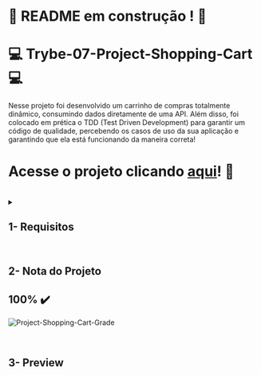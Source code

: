 # :construction: README em construção ! :construction:

# :computer: Trybe-07-Project-Shopping-Cart :computer:

Nesse projeto foi desenvolvido um carrinho de compras totalmente dinâmico, consumindo dados diretamente de uma API. Além disso, foi colocado em prética o TDD  (Test Driven Development) para garantir um código de qualidade, percebendo os casos de uso da sua aplicação e garantindo que ela está funcionando da maneira correta!

# Acesse o projeto clicando [aqui]()! :green_heart:

<br />

<details>
<summary>
  
## 1- Requisitos
  
</summary>
 
### 1. (TDD) Desenvolva testes de no mínimo 25% de cobertura total e 100% da função `fetchProducts`

<details>
  <summary>
    Implemente os testes necessários na função <code>fetchProducts</code>
  </summary> <br />

O arquivo para implementar o teste já está criado, se chama `fetchProducts.test.js` e se encontra dentro da pasta `tests`.

**O que você deve testar:**

- Teste se `fetchProducts` é uma função;

- Execute a função `fetchProducts` com o argumento `'computador'` e teste se `fetch` foi chamada;

- Teste se, ao chamar a função `fetchProducts` com o argumento `'computador'`, a função `fetch` utiliza o endpoint `'https://api.mercadolibre.com/sites/MLB/search?q=computador'`;

- Teste se o retorno da função `fetchProducts` com o argumento `'computador'` é uma estrutura de dados igual ao objeto `computadorSearch`, que já está importado no arquivo.

- Teste se, ao chamar a função `fetchProducts` sem argumento, retorna um erro com a mensagem: `'You must provide an url'`.

</details>

### 2. Crie uma listagem de produtos

<details>
  <summary>
    Utilize a função <code>fetchProducts</code> para criar uma listagem de produtos através da API do Mercado Livre.
  </summary> <br />

O arquivo da função `fetchProducts` já está criado e se encontra dentro da pasta `helpers` e já está sendo importado dentro do arquivo HTML.

A função `fetchProducts` deverá ser responsável por realizar a requisição e retornar os resultados da API.

Implemente a função `fetchProducts`;

- Utilize o _endpoint_ `https://api.mercadolibre.com/sites/MLB/search?q=$QUERY`, onde:

  - O valor de `$QUERY` representa o termo que será buscado na API, esse valor deve ser **obrigatoriamente** o termo `computador`;

  - O retorno de produtos se encontra no array `results`;

<details>
<summary>Clique aqui para ver o retorno da API</summary>

```json
{
  "site_id": "MLB",
  "country_default_time_zone": "GMT-03:00",
  "query": "computador",
  "paging": {...},
  "results": [
    {
      "id": "MLB2025368730",
      "site_id": "MLB",
      "title": "Computador Completo Fácil Intel Core I3 8gb Ssd 240gb ",
      "seller": {},
      "price": 1859.07,
      "prices": {},
      "sale_price": null,
      "currency_id": "BRL",
      "available_quantity": 100,
      "sold_quantity": 500,
      "buying_mode": "buy_it_now",
      "listing_type_id": "gold_pro",
      "stop_time": "2041-09-12T04:00:00.000Z",
      "condition": "new",
      "permalink": "https://produto.mercadolivre.com.br/MLB-2025368730-computador-completo-facil-intel-core-i3-8gb-ssd-240gb-_JM",
      "thumbnail": "http://http2.mlstatic.com/D_704139-MLB47542929423_092021-I.jpg",
      "thumbnail_id": "704139-MLB47542929423_092021",
      "accepts_mercadopago": true,
      "installments": {},
      "address": {},
      "shipping": {},
      "seller_address": {},
      "attributes": [],
      "differential_pricing": {},
      "original_price": 1999,
      "category_id": "MLB1649",
      "official_store_id": 3807,
      "domain_id": "MLB-DESKTOP_COMPUTERS",
      "catalog_product_id": null,
      "tags": [],
      "order_backend": 1,
      "use_thumbnail_id": true,
      "offer_score": null,
      "offer_share": null,
      "match_score": null,
      "winner_item_id": null,
      "melicoin": null,
      "discounts": null
    },
    // {...} restante da lista de produtos
  ],
  "sort": {...},
  "available_sorts": {...},
  "filters": {...},
  "available_filters": {...}
}
```
</details>

Para executar sua função `fetchProducts` basta chama-lá no seu arquivo `script.js`.

---

Com os dados em mãos, você deverá utilizar a função `createProductItemElement()` para criar os componentes _HTML_ referentes a cada um dos produtos retornados pela API:
> Essa função já está implementada no `script.js`
  - Adicione cada elemento retornado da função `createProductItemElement(product)` como filho do elemento `<section class="items">`.
**O que será testado:**

- O elemento com classe `.item` deve ser cada item da lista de produtos.

</details>

### 3. (TDD) Desenvolva testes de no mínimo 50% de cobertura total e 100% da função `fetchItem`

<details>
  <summary>
    Implemente os testes necessários na função <code>fetchItem</code>
  </summary> <br />

**O que você deve testar:**

- Teste se `fetchItem` é uma função;

- Execute a função `fetchItem` com o argumento do item "MLB1615760527" e teste se `fetch` foi chamada;

- Teste se, ao chamar a função `fetchItem` com o argumento do item "MLB1615760527", a função `fetch` utiliza o endpoint "https://api.mercadolibre.com/items/MLB1615760527";

- Teste se o retorno da função `fetchItem` com o argumento do item "MLB1615760527" é uma estrutura de dados igual ao objeto `item` que já está importado no arquivo.

- Teste se, ao chamar a função `fetchItem` sem argumento, retorna um erro com a mensagem: `'You must provide an url'`.

</details>

### 4. Adicione o produto ao carrinho de compras

<details>
  <summary>
    Implemente a função <code>fetchItem</code> para retornar dados de um produto e adicioná-lo ao carrinho.
  </summary> <br />

Cada produto na página _HTML_ possui um botão com o nome `Adicionar ao carrinho` e, ao clicar nesse botão, você deve realizar uma requisição que vai retornar todos os detalhes de um produto.

- Implemente a função `fetchItem` para fazer a requisição dos detalhes de apenas **um** produto;

- Utilize o _endpoint_ `https://api.mercadolibre.com/items/$ItemID`, onde `$ItemID` é o `id` do produto a ser buscado;

- Utilize a função `createCartItemElement()` para criar os componentes _HTML_ referentes a um item do carrinho;

- Adicione o elemento retornado da função `createCartItemElement(product)` como filho do elemento `<ol class="cart__items">`.

Por exemplo, se o `id` do produto for `MLB1341706310`, o retorno do _endpoint_ será algo no formato:

<details>
<summary><strong>Clique aqui para ver o retorno da API</strong></summary>

```json
{
    "id": "MLB1341706310",
    "site_id": "MLB",
    "title": "Processador Amd Ryzen 5 2600 6 Núcleos 64 Gb",
    "subtitle": null,
    "seller_id": 245718870,
    "category_id": "MLB1693",
    "official_store_id": 1929,
    "price": 879,
    "base_price": 879,
    "original_price": null,
    "currency_id": "BRL",
    "initial_quantity": 0,
    "available_quantity": 0,
    "sold_quantity": 0,
    //[...]
    "warranty": "Garantia de fábrica: 3 anos",
    "catalog_product_id": "MLB9196241",
    "domain_id": "MLB-COMPUTER_PROCESSORS",
    "parent_item_id": null,
    "differential_pricing": null,
    "deal_ids": [],
    "automatic_relist": false,
    "date_created": "2019-10-15T18:13:00.000Z",
    "last_updated": "2019-12-20T18:06:54.000Z",
    "health": null,
    "catalog_listing": true
}
```
</details>

</details>

### 5. Remova o item do carrinho de compras ao clicar nele

Ao clicar no <strong>produto no carrinho de compra</strong>, ele deve ser removido da lista.<br />

### 6. (TDD) Desenvolva testes de no mínimo 75% de cobertura total e 100% da função `saveCartItems`

<details>
  <summary>
    Implemente os testes necessários na função <code>saveCartItems</code>
  </summary> <br />

O arquivo para implementar o teste já está criado, se chama `saveCartItems.test.js` e se encontra dentro da pasta `tests`.

⚠️ **Atenção:** Não altere a estrutura já implementada nos arquivos de testes, apenas adicione os testes dentro do bloco `describe`.

**O que você deve testar:**

- Teste se, ao executar `saveCartItems` com um `cartItem` como argumento, o método `localStorage.setItem` é chamado;

- Teste se, ao executar `saveCartItems` com um `cartItem` como argumento, o método `localStorage.setItem` é chamado com dois parâmetros, sendo o primeiro a chave 'cartItems' e o segundo sendo o valor passado como argumento para `saveCartItems`.

</details>

### 7. (TDD) Desenvolva testes para atingir 100% de cobertura total e 100% da função `getSavedCartItems`

<details>
  <summary>
    Implemente os testes necessários na função <code>getSavedCartItems</code>
  </summary> <br />

O arquivo para implementar o teste já está criado, se chama `getSavedCartItems.test.js` e se encontra dentro da pasta `tests`.

⚠️ **Atenção:** Não altere a estrutura já implementada nos arquivos de testes, apenas adicione os testes dentro do bloco `describe`.

**O que você testar:**

- Teste se, ao executar `getSavedCartItems`, o método `localStorage.getItem` é chamado;

- Teste se, ao executar `getSavedCartItems`, o método `localStorage.getItem` é chamado com o 'cartItems' como parâmetro.

</details>

### 8. Carregue o carrinho de compras ao iniciar a página

<details>
  <summary>
    Salve os itens adicionados no carrinho de compras no <code>localStorage</code>
  </summary> <br />

Ao carregar a página, o estado atual do carrinho de compras deve ser carregado do **LocalStorage**. Para que isso funcione, os itens do carrinho de compras devem ser salvos no **LocalStorage**, ou seja, a **adição** e **remoção** de um produto devem ser abordadas para que a lista esteja sempre atualizada.

Para isso, você terá de implementar as funções `saveCartItems` e `getSavedCartItems` que já estão criadas com o nome `saveCartItems.js` e `getSavedCartItems.js`, respectivamente, dentro da pasta `helpers`.

- Implemente a função `saveCartItems` que deve possuir a lógica para apenas **adicionar** o item no `localStorage` em uma chave chamada `cartItems`;

- Implemente a função `getSavedCartItems` que deve possuir a lógica para apenas **retornar** o item do `localStorage`.

⚠️ A função `saveCartItems` **não** deve recuperar os itens do `localStorage`. A função `getSavedCartItems` **não** deve adicionar um item no `localStorage`.

</details>

### 9. Calcule o valor total dos itens do carrinho de compras

<details>
  <summary>
    O elemento com o valor <strong>total</strong> dos produtos deve possuir a classe <code>total-price</code>
  </summary> <br />

Cada vez que o carrinho de compras é modificado, será necessário calcular o valor total dos produtos e apresentá-los na página principal do projeto. Para isso:

- Implemente uma lógica para somar todos os produtos do carrinho;

- Crie um elemento com a classe `total-price` e adicione o texto com o valor total dos produtos;

</details>

### 10. Limpe o carrinho de compras

<details>
  <summary>
    Implemente a lógica no botão <code>Esvaziar carrinho</code> para limpar o carrinho de compras
  </summary> <br />

O botão para esvaziar o carrinho já está implementado, mas ele ainda não cumpre seu objetivo. Para isso:

- Certifique-se que o botão possui **obrigatoriamente** a classe `empty-cart`;

- Implemente a lógica para remover **todos** os itens do carrinho de compras;

</details>

### 11. Adicione um texto de `carregando` durante uma requisição à API

<details>
  <summary>
    Adicione um elemento com o texto <code>carregando...</code> durante a requisição à API
  </summary> <br />

Uma requisição à API gasta um certo tempo e durante esse processo a pessoa que está utilizando a página não tem como saber se a requisição deu certo ou não. Por isso, normalmente é utilizada alguma forma para mostrar que a requisição ainda está em andamento. Para isso:

- Crie um elemento que contenha o texto `carregando...`, que deve ser exibido em algum lugar da página;

- Adicione a classe `loading` ao elemento que possui o texto `carregando...`;

- Exiba esse elemento apenas **durante** a requisição à API.

</details>

</details>
<br />

## 2- Nota do Projeto

## 100% :heavy_check_mark:

![Project-Shopping-Cart-Grade](https://github.com/FredericoTP/trybe-project-07-shopping-cart/blob/main/images/carrinho%20de%20compras-grade.png?raw=true)
  
<br />

## 3- Preview
